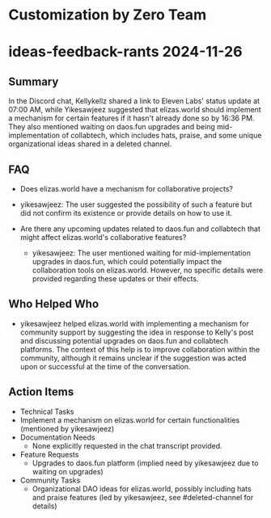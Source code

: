 # Customization by Zero Team

# ideas-feedback-rants 2024-11-26

## Summary
 In the Discord chat, Kellykellz shared a link to Eleven Labs' status update at 07:00 AM, while Yikesawjeez suggested that elizas.world should implement a mechanism for certain features if it hasn't already done so by 16:36 PM. They also mentioned waiting on daos.fun upgrades and being mid-implementation of collabtech, which includes hats, praise, and some unique organizational ideas shared in a deleted channel.

## FAQ
 - Does elizas.world have a mechanism for collaborative projects?
  - yikesawjeez: The user suggested the possibility of such a feature but did not confirm its existence or provide details on how to use it.

- Are there any upcoming updates related to daos.fun and collabtech that might affect elizas.world's collaborative features?
  - yikesawjeez: The user mentioned waiting for mid-implementation upgrades in daos.fun, which could potentially impact the collaboration tools on elizas.world. However, no specific details were provided regarding these updates or their effects.

## Who Helped Who
 - yikesawjeez helped elizas.world with implementing a mechanism for community support by suggesting the idea in response to Kelly's post and discussing potential upgrades on daos.fun and collabtech platforms. The context of this help is to improve collaboration within the community, although it remains unclear if the suggestion was acted upon or successful at the time of the conversation.

## Action Items
 - Technical Tasks
  - Implement a mechanism on elizas.world for certain functionalities (mentioned by yikesawjeez)
- Documentation Needs
  - None explicitly requested in the chat transcript provided.
- Feature Requests
  - Upgrades to daos.fun platform (implied need by yikesawjeez due to waiting on upgrades)
- Community Tasks
  - Organizational DAO ideas for elizas.world, possibly including hats and praise features (led by yikesawjeez, see #deleted-channel for details)

